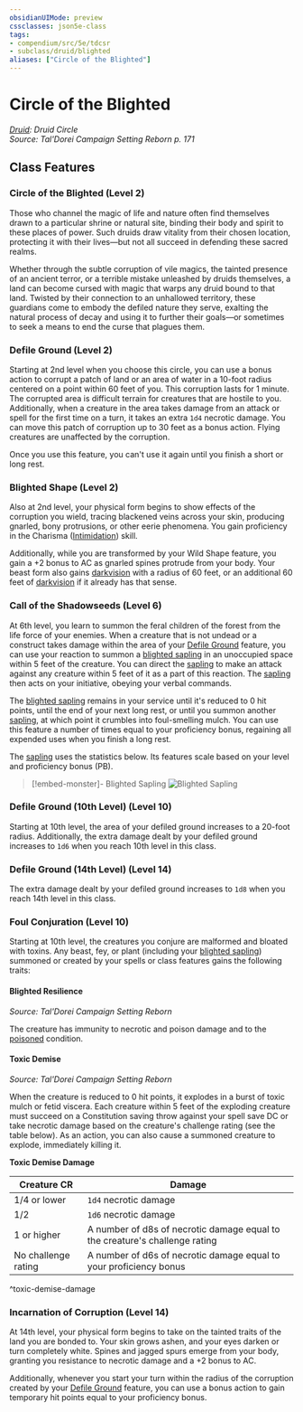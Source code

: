 ```yaml
---
obsidianUIMode: preview
cssclasses: json5e-class
tags:
- compendium/src/5e/tdcsr
- subclass/druid/blighted
aliases: ["Circle of the Blighted"]
---
```

# Circle of the Blighted
*[Druid](druid.md): Druid Circle*  
*Source: Tal'Dorei Campaign Setting Reborn p. 171*  


## Class Features

### Circle of the Blighted (Level 2)

Those who channel the magic of life and nature often find themselves drawn to a particular shrine or natural site, binding their body and spirit to these places of power. Such druids draw vitality from their chosen location, protecting it with their lives—but not all succeed in defending these sacred realms.

Whether through the subtle corruption of vile magics, the tainted presence of an ancient terror, or a terrible mistake unleashed by druids themselves, a land can become cursed with magic that warps any druid bound to that land. Twisted by their connection to an unhallowed territory, these guardians come to embody the defiled nature they serve, exalting the natural process of decay and using it to further their goals—or sometimes to seek a means to end the curse that plagues them.

### Defile Ground (Level 2)

Starting at 2nd level when you choose this circle, you can use a bonus action to corrupt a patch of land or an area of water in a 10-foot radius centered on a point within 60 feet of you. This corruption lasts for 1 minute. The corrupted area is difficult terrain for creatures that are hostile to you. Additionally, when a creature in the area takes damage from an attack or spell for the first time on a turn, it takes an extra `1d4` necrotic damage. You can move this patch of corruption up to 30 feet as a bonus action. Flying creatures are unaffected by the corruption.

Once you use this feature, you can't use it again until you finish a short or long rest.

### Blighted Shape (Level 2)

Also at 2nd level, your physical form begins to show effects of the corruption you wield, tracing blackened veins across your skin, producing gnarled, bony protrusions, or other eerie phenomena. You gain proficiency in the Charisma ([Intimidation](Mechanics/Rules/skills.md#Intimidation)) skill.

Additionally, while you are transformed by your Wild Shape feature, you gain a +2 bonus to AC as gnarled spines protrude from your body. Your beast form also gains [darkvision](Mechanics/Rules/senses.md#Darkvision) with a radius of 60 feet, or an additional 60 feet of [darkvision](Mechanics/Rules/senses.md#Darkvision) if it already has that sense.

### Call of the Shadowseeds (Level 6)

At 6th level, you learn to summon the feral children of the forest from the life force of your enemies. When a creature that is not undead or a construct takes damage within the area of your [Defile Ground](Mechanics/classes/druid-circle-of-the-blighted-tdcsr.md#Defile%20Ground%20(Level%202)) feature, you can use your reaction to summon a [blighted sapling](Mechanics/bestiary/plant/blighted-sapling-tdcsr.md) in an unoccupied space within 5 feet of the creature. You can direct the [sapling](Mechanics/bestiary/plant/blighted-sapling-tdcsr.md) to make an attack against any creature within 5 feet of it as a part of this reaction. The [sapling](Mechanics/bestiary/plant/blighted-sapling-tdcsr.md) then acts on your initiative, obeying your verbal commands.

The [blighted sapling](Mechanics/bestiary/plant/blighted-sapling-tdcsr.md) remains in your service until it's reduced to 0 hit points, until the end of your next long rest, or until you summon another [sapling](Mechanics/bestiary/plant/blighted-sapling-tdcsr.md), at which point it crumbles into foul-smelling mulch. You can use this feature a number of times equal to your proficiency bonus, regaining all expended uses when you finish a long rest.

The [sapling](Mechanics/bestiary/plant/blighted-sapling-tdcsr.md) uses the statistics below. Its features scale based on your level and proficiency bonus (PB).

> [!embed-monster]- Blighted Sapling
> ![Blighted Sapling](Mechanics/bestiary/plant/blighted-sapling-tdcsr.md#^statblock)

### Defile Ground (10th Level) (Level 10)

Starting at 10th level, the area of your defiled ground increases to a 20-foot radius. Additionally, the extra damage dealt by your defiled ground increases to `1d6` when you reach 10th level in this class.

### Defile Ground (14th Level) (Level 14)

The extra damage dealt by your defiled ground increases to `1d8` when you reach 14th level in this class.

### Foul Conjuration (Level 10)

Starting at 10th level, the creatures you conjure are malformed and bloated with toxins. Any beast, fey, or plant (including your [blighted sapling](Mechanics/bestiary/plant/blighted-sapling-tdcsr.md)) summoned or created by your spells or class features gains the following traits:

#### Blighted Resilience
_Source: Tal'Dorei Campaign Setting Reborn_

The creature has immunity to necrotic and poison damage and to the [poisoned](Mechanics/Rules/conditions.md#Poisoned) condition.

#### Toxic Demise
_Source: Tal'Dorei Campaign Setting Reborn_

When the creature is reduced to 0 hit points, it explodes in a burst of toxic mulch or fetid viscera. Each creature within 5 feet of the exploding creature must succeed on a Constitution saving throw against your spell save DC or take necrotic damage based on the creature's challenge rating (see the table below). As an action, you can also cause a summoned creature to explode, immediately killing it.

**Toxic Demise Damage**

| Creature CR | Damage |
|-------------|--------|
| 1/4 or lower | `1d4` necrotic damage |
| 1/2 | `1d6` necrotic damage |
| 1 or higher | A number of d8s of necrotic damage equal to the creature's challenge rating |
| No challenge rating | A number of d6s of necrotic damage equal to your proficiency bonus |
^toxic-demise-damage

### Incarnation of Corruption (Level 14)

At 14th level, your physical form begins to take on the tainted traits of the land you are bonded to. Your skin grows ashen, and your eyes darken or turn completely white. Spines and jagged spurs emerge from your body, granting you resistance to necrotic damage and a +2 bonus to AC.

Additionally, whenever you start your turn within the radius of the corruption created by your [Defile Ground](Mechanics/classes/druid-circle-of-the-blighted-tdcsr.md#Defile%20Ground%20(Level%202)) feature, you can use a bonus action to gain temporary hit points equal to your proficiency bonus.